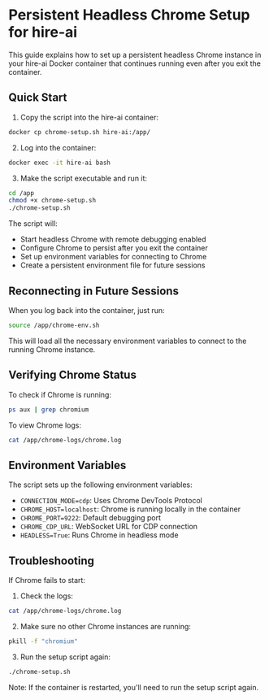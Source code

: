 # Persistent Headless Chrome Setup for hire-ai

This guide explains how to set up a persistent headless Chrome instance in your hire-ai Docker container that continues running even after you exit the container.

## Quick Start

1. Copy the script into the hire-ai container:
```bash
docker cp chrome-setup.sh hire-ai:/app/
```

2. Log into the container:
```bash
docker exec -it hire-ai bash
```

3. Make the script executable and run it:
```bash
cd /app
chmod +x chrome-setup.sh
./chrome-setup.sh
```

The script will:
- Start headless Chrome with remote debugging enabled
- Configure Chrome to persist after you exit the container
- Set up environment variables for connecting to Chrome
- Create a persistent environment file for future sessions

## Reconnecting in Future Sessions

When you log back into the container, just run:
```bash
source /app/chrome-env.sh
```

This will load all the necessary environment variables to connect to the running Chrome instance.

## Verifying Chrome Status

To check if Chrome is running:
```bash
ps aux | grep chromium
```

To view Chrome logs:
```bash
cat /app/chrome-logs/chrome.log
```

## Environment Variables

The script sets up the following environment variables:
- `CONNECTION_MODE=cdp`: Uses Chrome DevTools Protocol
- `CHROME_HOST=localhost`: Chrome is running locally in the container
- `CHROME_PORT=9222`: Default debugging port
- `CHROME_CDP_URL`: WebSocket URL for CDP connection
- `HEADLESS=True`: Runs Chrome in headless mode

## Troubleshooting

If Chrome fails to start:

1. Check the logs:
```bash
cat /app/chrome-logs/chrome.log
```

2. Make sure no other Chrome instances are running:
```bash
pkill -f "chromium"
```

3. Run the setup script again:
```bash
./chrome-setup.sh
```

Note: If the container is restarted, you'll need to run the setup script again. 